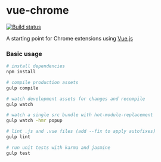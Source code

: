 # vue-chrome

[![Build status](https://img.shields.io/circleci/project/scottbedard/vue-chrome/master.svg?maxAge=2592000)](https://circleci.com/gh/scottbedard/vue-chrome)

A starting point for Chrome extensions using [Vue.js](http://vuejs.org/guide/installation.html#CSP-compliant-build)

### Basic usage

```bash
# install dependencies
npm install

# compile production assets
gulp compile

# watch development assets for changes and recompile
gulp watch

# watch a single src bundle with hot-module-replacement
gulp watch -hmr popup

# lint .js and .vue files (add --fix to apply autofixes)
gulp lint

# run unit tests with karma and jasmine
gulp test
```
